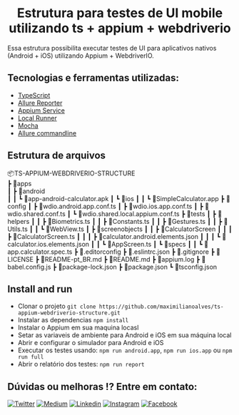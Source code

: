 <h1 align="center">Estrutura para testes de UI mobile utilizando ts + appium + webdriverio</h1>

<p>Essa estrutura possibilita executar testes de UI para aplicativos nativos (Android + iOS) utilizando Appium + WebdriverIO.<p>

## Tecnologias e ferramentas utilizadas:

- [TypeScript](https://www.typescriptlang.org/)
- [Allure Reporter](https://www.npmjs.com/package/@wdio/allure-reporter)
- [Appium Service](https://www.npmjs.com/package/@wdio/appium-service)
- [Local Runner](https://www.npmjs.com/package/@wdio/local-runner)
- [Mocha](https://www.npmjs.com/package/@wdio/mocha-framework)
- [Allure commandline](https://www.npmjs.com/package/allure-commandline)

## Estrutura de arquivos

📦TS-APPIUM-WEBDRIVERIO-STRUCTURE  
 ┣ 📂apps  
 ┃ ┣ 📂android  
 ┃ ┃ ┗ 📜app-android-calculator.apk
 ┃ ┗ 📂ios
 ┃ ┃ ┗ 📜SimpleCalculator.app
 ┣ 📂config
 ┃ ┣ 📜wdio.android.app.conf.ts
 ┃ ┣ 📜wdio.ios.app.conf.ts
 ┃ ┣ 📜wdio.shared.conf.ts
 ┃ ┗ 📜wdio.shared.local.appium.conf.ts
 ┣ 📂tests
 ┃ ┣ 📂helpers
 ┃ ┃ ┣ 📜Biometrics.ts
 ┃ ┃ ┣ 📜Constants.ts
 ┃ ┃ ┣ 📜Gestures.ts
 ┃ ┃ ┣ 📜Utils.ts
 ┃ ┃ ┗ 📜WebView.ts
 ┃ ┣ 📂screenobjects
 ┃ ┃ ┣ 📂CalculatorScreen
 ┃ ┃ ┃ ┣ 📜CalculatorScreen.ts
 ┃ ┃ ┃ ┣ 📜calculator.android.elements.json
 ┃ ┃ ┃ ┗ 📜calculator.ios.elements.json
 ┃ ┃ ┗ 📜AppScreen.ts
 ┃ ┗ 📂specs
 ┃ ┃ ┗ 📜app.calculator.spec.ts
 ┣ 📜.editorconfig
 ┣ 📜.eslintrc.json
 ┣ 📜.gitignore
 ┣ 📜LICENSE
 ┣ 📜README-pt_BR.md
 ┣ 📜README.md
 ┣ 📜appium.log
 ┣ 📜babel.config.js
 ┣ 📜package-lock.json
 ┣ 📜package.json
 ┗ 📜tsconfig.json

## Install and run

- Clonar o projeto `git clone https://github.com/maximilianoalves/ts-appium-webdriverio-structure.git`
- Instalar as dependencias `npm install`
- Instalar o Appium em sua maquina locasl
- Setar as variaveis de ambiente para Android e iOS em sua máquina local
- Abrir e configurar o simulador para Android e iOS
- Executar os testes usando: `npm run android.app`, `npm run ios.app` ou `npm run full`
- Abrir o relatório dos testes: `npm run report`


## Dúvidas ou melhoras !? Entre em contato: 

[![Twitter](https://badgen.net/badge/Twitter/%40max_dacruz?icon=twitter)](https://twitter.com/max_dacruz) [![Medium](https://badgen.net/badge/Medium/%40maximilianoalves?icon=medium)](https://medium.com/@maximilianoalves) [![Linkedin](https://badgen.net/badge/Linkedin/maximilianodacruz?icon=linkedin)](https://www.linkedin.com/in/maximilianodacruz/) [![Instagram](https://badgen.net/badge/Instagram/max_dacruz?icon=instagram)](https://www.instagram.com/max_dacruz/) [![Facebook](https://badgen.net/badge/Facebook/maximilianoalvesdacruz?icon=facebook)](https://www.facebook.com/maximilianoalvesdacruz)
